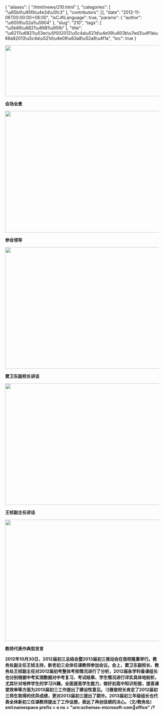 {
    "aliases": [
        "/html/news/210.html"
    ],
    "categories": [
        "\u65b0\u95fb\u4e2d\u5fc3"
    ],
    "contributors": [],
    "date": "2012-11-06T00:00:00+08:00",
    "isCJKLanguage": true,
    "params": {
        "author": "\u6559\u52a1\u5904"
    },
    "slug": "210",
    "tags": [
        "\u5b66\u6821\u8981\u95fb"
    ],
    "title": "\u6211\u6821\u53ec\u5f002012\u5c4a\u521d\u4e09\u603b\u7ed3\u4f1a\u66a82013\u5c4a\u521d\u4e09\u63a8\u52a8\u4f1a",
    "toc": true
}

<img
    src="https://cdn.tfls.online/mirror/full/b13de6049df00cf22a8a89ef3f82a4fab99b5a62.jpg"
    style="display:block;margin-left:auto;margin-right:auto;"
    decoding="async"
    fetchpriority="auto"
    loading="lazy"
    height="167"
    width="600"
/>

**会场全景**

**<img
    src="https://cdn.tfls.online/mirror/full/e15dc589323a8374bc8ed8ae75510ffe002310a1.jpg"
    style="display:block;margin-left:auto;margin-right:auto;"
    decoding="async"
    fetchpriority="auto"
    loading="lazy"
    height="397"
    width="600"
/>**

**参会领导**

**<img
    src="https://cdn.tfls.online/mirror/full/4f264e1e2191dc487ede7c0055e0c348882ea34e.jpg"
    style="display:block;margin-left:auto;margin-right:auto;"
    decoding="async"
    fetchpriority="auto"
    loading="lazy"
    height="397"
    width="600"
/>**

**窦卫东副校长讲话**

**<img
    src="https://cdn.tfls.online/mirror/full/5df0900a3e0f0df489742232449012da1377154a.jpg"
    style="display:block;margin-left:auto;margin-right:auto;"
    decoding="async"
    fetchpriority="auto"
    loading="lazy"
    height="397"
    width="600"
/>**

**王桢副主任讲话**

**<img
    src="https://cdn.tfls.online/mirror/full/e640860913efe26336e996eb24e460e9566a6046.jpg"
    style="display:block;margin-left:auto;margin-right:auto;"
    decoding="async"
    fetchpriority="auto"
    loading="lazy"
    height="397"
    width="600"
/>**

**教师代表作典型发言**

**2012年10月30日，2012届初三总结会暨2013届初三推动会在我校隆重举行。教务处副主任王桢主持，新老初三全体任课教师参加会议。会上，窦卫东副校长、教务处王桢副主任对2012届初考整体考核情况进行了分析，2012届各学科备课组长也分别根据中考实测数据对中考复习、考试结果、学生情况进行详实具体地剖析，尤其针对培养学生的学习兴趣，全面提高学生能力，做好初高中知识衔接，提高课堂效率等方面为2013届初三工作提出了建设性意见。刁雅俊校长肯定了2012届初三师生取得的优异成绩，更对2013届初三提出了期许。2013届初三年级组长也代表全体新初三任课教师提出了工作设想，表达了再创佳绩的决心。（文/教务处）xml:namespace prefix = o ns = "urn:schemas-microsoft-com:office:office" /?**

